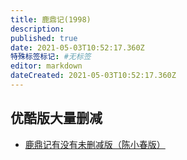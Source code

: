 ```yaml
---
title: 鹿鼎记(1998)
description: 
published: true
date: 2021-05-03T10:52:17.360Z
特殊标签标记: #无标签
editor: markdown
dateCreated: 2021-05-03T10:52:17.360Z
---
```


## 优酷版大量删减

+ [鹿鼎记有没有未删减版（陈小春版）](https://web.archive.org/web/20210503104826/https://www.douban.com/group/topic/203180417/)
